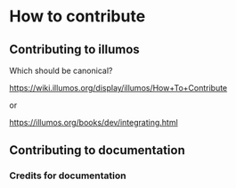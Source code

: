 # How to contribute

## Contributing to illumos

Which should be canonical?

https://wiki.illumos.org/display/illumos/How+To+Contribute

or

https://illumos.org/books/dev/integrating.html

## Contributing to documentation

### Credits for documentation
